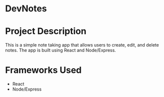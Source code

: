 # DevNotes

# Project Description
This is a simple note taking app that allows users to create, edit, and delete notes. The app is built using React and Node/Express.

# Frameworks Used
- React
- Node/Express

